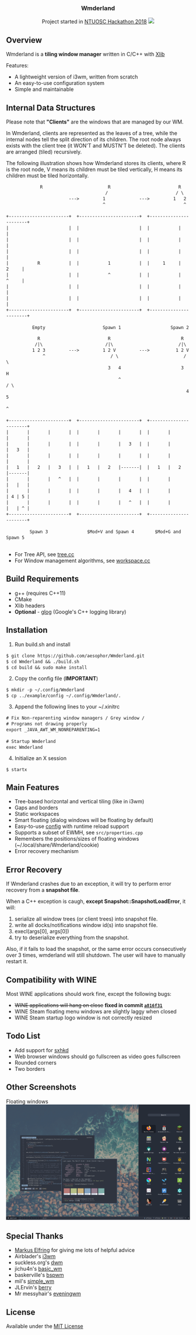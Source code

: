 <div align="center">
<h3>Wmderland</h3>
Project started in <a href="https://www.facebook.com/events/256671588330840/">NTUOSC Hackathon 2018</a>
<img src="https://github.com/aesophor/Wmderland/raw/master/.meta/tiling.png">
</div>

## Overview
Wmderland is a **tiling window manager** written in C/C++ with [Xlib](https://en.wikipedia.org/wiki/Xlib)

Features:
* A lightweight version of i3wm, written from scratch
* An easy-to-use configuration system
* Simple and maintainable

## Internal Data Structures
Please note that **"Clients"** are the windows that are managed by our WM.

In Wmderland, clients are represented as the leaves of a tree, while the internal nodes tell the split direction of its children. The root node always exists with the client tree (it WON'T and MUSTN'T be deleted). The clients are arranged (tiled) recursively.

The following illustration shows how Wmderland stores its clients, where R is the root node, V means its children must be tiled vertically, H means its children must be tiled horizontally.

```
             R                         R                          R
                                      /                          / \
                        --->         1             --->         1   2
                                     ^                              ^

+-----------------------+  +-----------------------+  +-----------------------+
|                       |  |                       |  |           |           |
|                       |  |                       |  |           |           |
|                       |  |                       |  |           |           |
|           R           |  |           1           |  |     1     |     2     |
|                       |  |           ^           |  |           |     ^     |
|                       |  |                       |  |           |           |
|                       |  |                       |  |           |           |
+-----------------------+  +-----------------------+  +-----------------------+

          Empty                      Spawn 1                   Spawn 2 

```

```
            R                          R                           R
           /|\                        /|\                         /|\
          1 2 3         --->         1 2 V         --->          1 2 V
              ^                         / \                         / \
                                       3   4                       3   H
                                           ^                          / \
                                                                     4   5
                                                                         ^

+-----------------------+  +-----------------------+  +-----------------------+
|       |       |       |  |       |       |       |  |       |       |       |
|       |       |       |  |       |       |   3   |  |       |       |   3   |
|       |       |       |  |       |       |       |  |       |       |       |
|   1   |   2   |   3   |  |   1   |   2   |-------|  |   1   |   2   |-------|
|       |       |   ^   |  |       |       |       |  |       |       |   |   |
|       |       |       |  |       |       |   4   |  |       |       | 4 | 5 |
|       |       |       |  |       |       |   ^   |  |       |       |   | ^ |
+-----------------------+  +-----------------------+  +-----------------------+

         Spawn 3               $Mod+V and Spawn 4        $Mod+G and Spawn 5
         
```

* For Tree API, see [tree.cc](https://github.com/aesophor/Wmderland/blob/master/src/tree.cc)
* For Window management algorithms, see [workspace.cc](https://github.com/aesophor/Wmderland/blob/master/src/workspace.cc)

## Build Requirements
* g++ (requires C++11)
* CMake
* Xlib headers
* **Optional** - [glog](https://github.com/google/glog) (Google's C++ logging library)

## Installation
1. Run build.sh and install
```
$ git clone https://github.com/aesophor/Wmderland.git
$ cd Wmderland && ./build.sh
$ cd build && sudo make install
```

2. Copy the config file (**IMPORTANT**)
```
$ mkdir -p ~/.config/Wmderland
$ cp ../example/config ~/.config/Wmderland/.
```

3. Append the following lines to your ~/.xinitrc
```
# Fix Non-reparenting window managers / Grey window /
# Programs not drawing properly
export _JAVA_AWT_WM_NONREPARENTING=1

# Startup Wmderland
exec Wmderland
```

4. Initialize an X session
```
$ startx
```

## Main Features
* Tree-based horizontal and vertical tiling (like in i3wm)
* Gaps and borders
* Static workspaces
* Smart floating (dialog windows will be floating by default)
* Easy-to-use [config](https://github.com/aesophor/Wmderland/blob/master/example/config) with runtime reload support
* Supports a subset of EWMH, see `src/properties.cpp`
* Remembers the positions/sizes of floating windows (~/.local/share/Wmderland/cookie)
* Error recovery mechanism

## Error Recovery
If Wmderland crashes due to an exception, it will try to perform error recovery from a **snapshot file**.

When a C++ exception is caugh, **except Snapshot::SnapshotLoadError**, it will:
1. serialize all window trees (or client trees) into snapshot file.
2. write all docks/notifications window id(s) into snapshot file.
3. execl(args[0], args[0])
4. try to deserialize everything from the snapshot.

Also, if it fails to load the snapshot, or the same error occurs consecutively over 3 times,
wmderland will still shutdown. The user will have to manually restart it.

## Compatibility with WINE
Most WINE applications should work fine, except the following bugs:
* ~~WINE applications will hang on close~~ **fixed in commit [`a816f31`](https://github.com/aesophor/Wmderland/commit/a816f312d4f6b06865d36bbb565be95475d71719#comments)**
* WINE Steam floating menu windows are slightly laggy when closed
* WINE Steam startup logo window is not correctly resized

## Todo List
* Add support for [sxhkd](https://github.com/baskerville/sxhkd)
* Web browser windows should go fullscreen as video goes fullscreen
* Rounded corners
* Two borders

## Other Screenshots
Floating windows
![](https://github.com/aesophor/Wmderland/raw/master/.meta/floating.png)

## Special Thanks
* [Markus Elfring](https://github.com/elfring) for giving me lots of helpful advice
* Airblader's [i3wm](https://github.com/i3/i3)
* suckless.org's [dwm](https://dwm.suckless.org/)
* jichu4n's [basic_wm](https://github.com/jichu4n/basic_wm)
* baskerville's [bspwm](https://github.com/baskerville/bspwm)
* mil's [simple_wm](https://github.com/mil/simple-wm)
* JLErvin's [berry](https://github.com/JLErvin/berry)
* Mr messyhair's [eveningwm](https://gitlab.com/mrmessyhair/eveningwm/blob/master/eveningwm.c)

## License
Available under the [MIT License](https://github.com/aesophor/Wmderland/blob/master/LICENSE)
